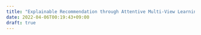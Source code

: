 ```yaml
---
title: "Explainable Recommendation through Attentive Multi-View Learning"
date: 2022-04-06T00:19:43+09:00
draft: true
---
```


